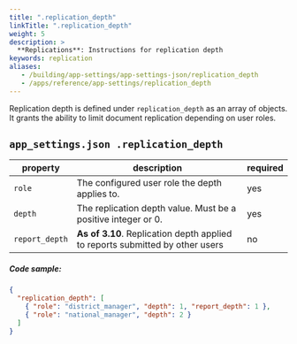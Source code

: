 ```yaml
---
title: ".replication_depth"
linkTitle: ".replication_depth"
weight: 5
description: >
  **Replications**: Instructions for replication depth
keywords: replication
aliases:
   - /building/app-settings/app-settings-json/replication_depth
   - /apps/reference/app-settings/replication_depth
---
```


Replication depth is defined under `replication_depth` as an array of objects. It grants the ability to limit document replication depending on user roles.
 
## `app_settings.json .replication_depth`

| property | description | required |
|-------|---------|----------|
|`role`| The configured user role the depth applies to. | yes |
|`depth`| The replication depth value. Must be a positive integer or 0. | yes |
|`report_depth`| **As of 3.10**. Replication depth applied to reports submitted by other users | no | 


##### Code sample:
```json
{
  "replication_depth": [
    { "role": "district_manager", "depth": 1, "report_depth": 1 },
    { "role": "national_manager", "depth": 2 }
  ]
}
```
